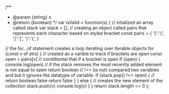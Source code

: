 /**
 * @param {string} s
 * @return {boolean}
 */
var isValid = function(s) {
     // intialized an array called stack 
    var stack = []; 
    // creating an object called pairs that represents each character based on styled bracket
    const pairs = {
        '}':'{',
        ']':'[',
        ')':'(',
    }
    
  // the for...of statement creates a loop iterating over iterable objects
    for (const v of strs) {
    // created an a varible to track if brackets are open 
    const open = pairs[v] 
    // conditiontal that if a bracket is open 
    if (open) {
        console.log(open)
        // if the stack removes the most recently added element is not equal to open return boolean
        // !== (is not) compared two variables and but it ignores the datatype of variable.
        if (stack.pop() !== open) {
        // return boolean false 
        return false
        }
    } else {
        // creates the new element of the collection 
        stack.push(v)
        console.log(v)
    }
    }
    return stack.length <= 0
};